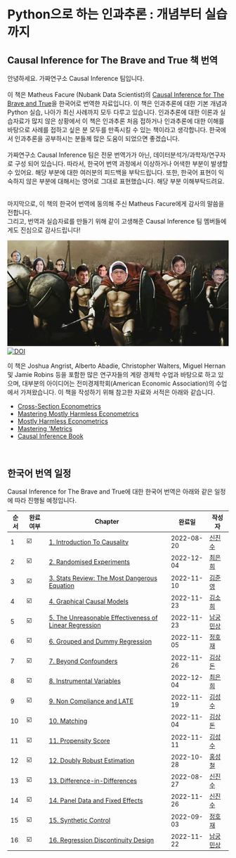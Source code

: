 # Python으로 하는 인과추론 : 개념부터 실습까지

## Causal Inference for The Brave and True 책 번역 

안녕하세요. 가짜연구소 Causal Inference 팀입니다.   
<br> 
이 책은 Matheus Facure (Nubank Data Scientist)의 [Causal Inference for The Brave and True](https://matheusfacure.github.io/python-causality-handbook/landing-page.html)을 한국어로 번역한 자료입니다. 이 책은 인과추론에 대한 기본 개념과 Python 실습, 나아가 최신 사례까지 모두 다루고 있습니다. 인과추론에 대한 이론과 실습자료가 많지 않은 상황에서 이 책은 인과추론 처음 접하거나 인과추론에 대한 이해를 바탕으로 사례를 접하고 싶은 분 모두를 만족시킬 수 있는 책이라고 생각합니다. 한국에서 인과추론을 공부하시는 분들께 많은 도움이 되었으면 좋겠습니다.   
<br>
가짜연구소 Causal Inference 팀은 전문 번역가가 아닌, 데이터분석가/과학자/연구자로 구성 되어 있습니다. 따라서, 한국어 번역 과정에서 이상하거나 어색한 부분이 발생할 수 있어요. 해당 부분에 대한 여러분의 피드백을 부탁드립니다. 또한, 한국어 표현이 익숙하지 않은 부분에 대해서는 영어로 그대로 표현했습니다. 해당 부분 이해부탁드려요. 

<br>
마지막으로, 이 책의 한국어 번역에 동의해 주신 Matheus Facure에게 감사의 말씀을 전합니다.<br>
그리고, 번역과 실습자료를 만들기 위해 같이 고생해준 Causal Inference 팀 멤버들에게도 진심으로 감사드립니다!   
<br>

![img](data/img/brave-and-true.png)
[![DOI](https://zenodo.org/badge/255903310.svg)](https://zenodo.org/badge/latestdoi/255903310)


이 책은 Joshua Angrist, Alberto Abadie, Christopher Walters, Miguel Hernan 및 Jamie Robins 등을 포함한 많은 연구자들의 계량 경제학 수업과 바탕으로 하고 있으며, 대부분의 아이디어는 전미경제학회(American Economic Association)의 수업에서 가져왔습니다. 이 책을 작성하기 위해 참고한 자료와 서적은 아래와 같습니다.   

* [Cross-Section Econometrics](https://www.aeaweb.org/conference/cont-ed/2017-webcasts)
* [Mastering Mostly Harmless Econometrics](https://www.aeaweb.org/conference/cont-ed/2020-webcasts)
* [Mostly Harmless Econometrics](https://www.mostlyharmlesseconometrics.com/)
* [Mastering 'Metrics](https://www.masteringmetrics.com/)
* [Causal Inference Book](https://www.hsph.harvard.edu/miguel-hernan/causal-inference-book/)

<br>

## 한국어 번역 일정 

Causal Inference for The Brave and True에 대한 한국어 번역은 아래와 같은 일정에 따라 진행될 예정입니다. 

| 순서 | 완료여부 | Chapter | 완료일 | 작성자 |
| ------ | -- |----------- |------|------|
| 1 | ☑️ | [1. Introduction To Causality](https://github.com/TeamCausality/Causal-Inference-with-Python/blob/main/01-Introduction-To-Causality.ipynb) | 2022-08-20 | [신진수](https://github.com/jsshin2019)
| 2 | ☑️ | [2. Randomised Experiments](https://github.com/CausalInferenceLab/Causal-Inference-with-Python/blob/main/02-Randomised-Experiments.ipynb) | 2022-12-04 | [최은희](https://github.com/EunHuiChoi) |
| 3 | ☑️ | [3. Stats Review: The Most Dangerous Equation](https://github.com/CausalInferenceLab/Causal-Inference-with-Python/blob/main/03-Stats-Review-The-Most-Dangerous-Equation.ipynb) | 2022-11-10 | [김준영](https://github.com/CptAswadu) |
| 4 | ☑️ | [4. Graphical Causal Models](https://github.com/CausalInferenceLab/Causal-Inference-with-Python/blob/main/04-Graphical-Causal-Models.ipynb) | 2022-11-23 | [김소희](https://github.com/soheekim911) |
| 5 | ☑️ | [5. The Unreasonable Effectiveness of Linear Regression](https://github.com/CausalInferenceLab/Causal-Inference-with-Python/blob/main/05-The-Unreasonable-Effectiveness-of-Linear-Regression.ipynb) | 2022-11-23 | [남궁민상](https://github.com/wholmesian) |
| 6 | ☑️ | [6. Grouped and Dummy Regression](https://github.com/CausalInferenceLab/Causal-Inference-with-Python/blob/main/06-Grouped-and-Dummy-Regression.ipynb) | 2022-11-05 | [정호재](https://github.com/wjdghwo) |
| 7 | ☑️  | [7. Beyond Confounders](https://github.com/CausalInferenceLab/Causal-Inference-with-Python/blob/main/07-Beyond-Confounders.ipynb) | 2022-11-26 | [김상돈](https://github.com/SANGDONKIM) |
| 8 | ☑️ | [8. Instrumental Variables](https://github.com/CausalInferenceLab/Causal-Inference-with-Python/blob/main/08-Instrumental-variables.ipynb) | 2022-12-04 | [최은희](https://github.com/EunHuiChoi) |
| 9 | ☑️ | [9. Non Compliance and LATE](https://github.com/CausalInferenceLab/Causal-Inference-with-Python/blob/main/09-Non-Compliance-and-LATE.ipynb) | 2022-11-19 | [김성수](https://github.com/fenzhantw) |
| 10 | ☑️ | [10. Matching](https://github.com/CausalInferenceLab/Causal-Inference-with-Python/blob/main/10-Matching.ipynb) | 2022-11-04 | [김상돈](https://github.com/SANGDONKIM) 
| 11 | ☑️ | [11. Propensity Score](https://github.com/CausalInferenceLab/Causal-Inference-with-Python/blob/main/11-Propensity%20Score.ipynb) | 2022-11-11 | [김성수](https://github.com/fenzhantw) |
| 12 | ☑️ | [12. Doubly Robust Estimation](https://github.com/CausalInferenceLab/Causal-Inference-with-Python/blob/main/12-Doubly-Robust-Estimation.ipynb) | 2022-10-28 | [홍성철](https://github.com/chulhongsung) |
| 13 | ☑️ | [13. Difference-in-Differences](https://github.com/TeamCausality/Causal-Inference-with-Python/blob/main/13-Difference-in-Differences.ipynb) | 2022-08-27 | [신진수](https://github.com/jsshin2019) |
| 14 | ☑️ | [14. Panel Data and Fixed Effects](https://github.com/CausalInferenceLab/Causal-Inference-with-Python/blob/main/14-Panel-Data-and-Fixed-Effects.ipynb) | 2022-11-26 | [신진수](https://github.com/jsshin2019) |
| 15 | ☑️ | [15. Synthetic Control](https://github.com/TeamCausality/Causal-Inference-with-Python/blob/main/15-Synthetic-Control.ipynb) | 2022-09-03 | [정호재](https://github.com/wjdghwo)
| 16 | ☑️ | [16. Regression Discontinuity Design](https://github.com/CausalInferenceLab/Causal-Inference-with-Python/blob/main/16-Regression-Discontinuity-Design.ipynb) | 2022-11-22 | [남궁민상](https://github.com/wholmesian) |

<br>
